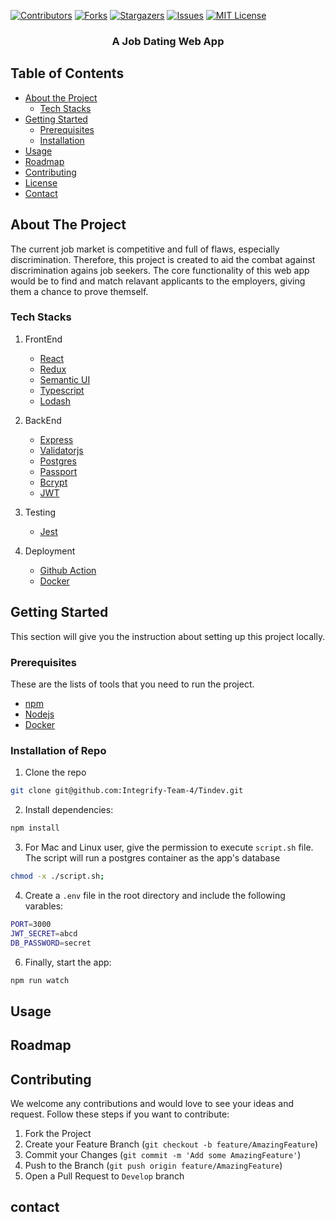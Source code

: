 [![Contributors][contributors-shield]][contributors-url]
[![Forks][forks-shield]][forks-url]
[![Stargazers][stars-shield]][stars-url]
[![Issues][issues-shield]][issues-url]
[![MIT License][license-shield]][license-url]

  <h3 align="center">A Job Dating Web App</h3>

  <p align="center">

<!-- TABLE OF CONTENTS -->

## Table of Contents

- [About the Project](#about-the-project)
  - [Tech Stacks](#tech-stacks)
- [Getting Started](#getting-started)
  - [Prerequisites](#prerequisites)
  - [Installation](#installation)
- [Usage](#usage)
- [Roadmap](#roadmap)
- [Contributing](#contributing)
- [License](#license)
- [Contact](#contact)

<!-- ABOUT THE PROJECT -->

## About The Project

The current job market is competitive and full of flaws, especially discrimination. Therefore, this project is created to aid the combat against discrimination agains job seekers. The core functionality of this web app would be to find and match relavant applicants to the employers, giving them a chance to prove themself.

### Tech Stacks

1. FrontEnd

   - [React](https://reactjs.org)
   - [Redux](https://react-redux.js.org/)
   - [Semantic UI](https://semantic-ui.com/)
   - [Typescript](https://www.typescriptlang.org/)
   - [Lodash](https://lodash.com/)

2. BackEnd
   - [Express](https://expressjs.com/)
   - [Validatorjs](https://www.npmjs.com/package/validatorjs)
   - [Postgres](https://www.postgresql.org/)
   - [Passport](https://www.npmjs.com/package/passport)
   - [Bcrypt](https://www.npmjs.com/package/bcrypt)
   - [JWT](https://jwt.io/)
3. Testing
   - [Jest](https://jestjs.io/)
4. Deployment
   - [Github Action](https://github.com/features/actions)
   - [Docker](https://www.docker.com)

<!-- GETTING STARTED -->

## Getting Started

This section will give you the instruction about setting up this project locally.

### Prerequisites

These are the lists of tools that you need to run the project.

- [npm](https://www.npmjs.com/)
- [Nodejs](https://nodejs.org/en/)
- [Docker](https://docker.com)

### Installation of Repo

1. Clone the repo

```sh
git clone git@github.com:Integrify-Team-4/Tindev.git
```

2. Install dependencies:

```sh
npm install
```

3. For Mac and Linux user, give the permission to execute `script.sh` file. The script will run a postgres container as the app's database

```sh
chmod -x ./script.sh;
```

4. Create a `.env` file in the root directory and include the following varables:

```sh
PORT=3000
JWT_SECRET=abcd
DB_PASSWORD=secret
```

6. Finally, start the app:

```sh
npm run watch
```

<!-- USAGE EXAMPLES -->

## Usage

<!-- ROADMAP -->

## Roadmap

<!-- CONTRIBUTING -->

## Contributing

We welcome any contributions and would love to see your ideas and request. Follow these steps if you want to contribute:

1. Fork the Project
2. Create your Feature Branch (`git checkout -b feature/AmazingFeature`)
3. Commit your Changes (`git commit -m 'Add some AmazingFeature'`)
4. Push to the Branch (`git push origin feature/AmazingFeature`)
5. Open a Pull Request to `Develop` branch

<!-- LICENSE -->

<!-- CONTACT -->

## contact

<!-- ACKNOWLEDGEMENTS -->

<!-- MARKDOWN LINKS & IMAGES -->
<!-- https://www.markdownguide.org/basic-syntax/#reference-style-links -->

[contributors-shield]: https://img.shields.io/github/contributors/othneildrew/Best-README-Template.svg?style=flat-square
[contributors-url]: https://github.com/Integrify-Team-4/Tindev/graphs/contributors
[forks-shield]: https://img.shields.io/github/forks/othneildrew/Best-README-Template.svg?style=flat-square
[forks-url]: https://github.com/Integrify-Team-4/Tindev/network/members
[stars-shield]: https://img.shields.io/github/stars/othneildrew/Best-README-Template.svg?style=flat-square
[stars-url]: https://github.com/Integrify-Team-4/Tindev/stargazers
[issues-shield]: https://img.shields.io/github/issues/othneildrew/Best-README-Template.svg?style=flat-square
[issues-url]: https://github.com/Integrify-Team-4/Tindev/issues
[license-shield]: https://img.shields.io/github/license/othneildrew/Best-README-Template.svg?style=flat-square
[license-url]: https://github.com/othneildrew/Best-README-Template/blob/master/LICENSE.txt
[product-screenshot]: images/screenshot.png
